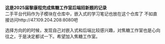 **这是2025届黎康程完成焦糖工作室后端招新题的记录**   
二手平台代码作为子模块在仓库中，嵌入式的学习笔记也放在这个仓库了
不如直接访问http://47.109.204.208:8080吧

选择方向的的时候，发现自己对嵌入式和后端比较感兴趣，对焦糖工作室也是心向往之，于是决定都试一下。希望加入焦糖工作室。
